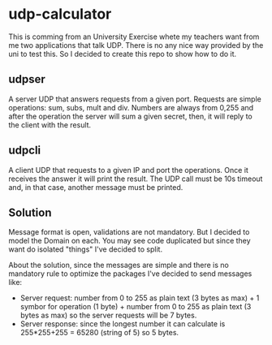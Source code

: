 # udp-calculator

This is comming from an University Exercise whete my teachers want from me two applications that talk UDP.
There is no any nice way provided by the uni to test this. So I decided to create this repo to show how to do it.

## udpser

A server UDP that answers requests from a given port. Requests are simple operations: sum, subs, mult and div.
Numbers are always from 0,255 and after the operation the server will sum a given secret, then, it will reply to the client with the result.

## udpcli

A client UDP that requests to a given IP and port the operations.
Once it receives the answer it will print the result.
The UDP call must be 10s timeout and, in that case, another message must be printed.


## Solution

Message format is open, validations are not mandatory. But I decided to model the Domain on each.
You may see code duplicated but since they want do isolated "things" I've decided to split.

About the solution, since the messages are simple and there is no mandatory rule to optimize the packages I've decided to send messages like:

- Server request: number from 0 to 255 as plain text (3 bytes as max) + 1 symbor for operation (1 byte) + number from 0 to 255 as plain text (3 bytes as max) 
so the server requests will be 7 bytes.
- Server response: since the longest number it can calculate is 255*255+255 = 65280 (string of 5) so 5 bytes.

